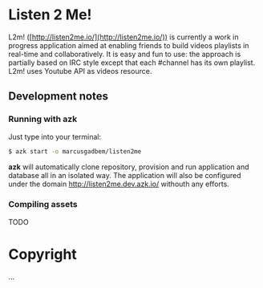 # Listen 2 Me!

L2m! ([http://listen2me.io/](http://listen2me.io/)) is currently a work in progress application aimed at enabling friends to build videos playlists in real-time and collaboratively.
It is easy and fun to use: the approach is partially based on IRC style except that each #channel has its own playlist.
L2m! uses Youtube API as videos resource.

## Development notes

### Running with azk

Just type into your terminal:

```sh
$ azk start -o marcusgadbem/listen2me
```

**azk** will automatically clone repository, provision and run application and database all in an isolated way.
The application will also be configured under the domain http://listen2me.dev.azk.io/ withouth any efforts.

### Compiling assets

TODO

# Copyright

...
